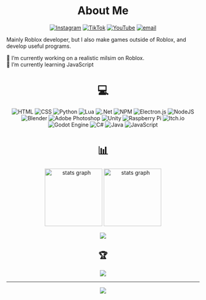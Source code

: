 <div align="center">

  # About Me
  [![Instagram](https://img.shields.io/badge/Instagram-%23E4405F.svg?logo=Instagram&logoColor=white)](https://instagram.com/dani.el_media_) [![TikTok](https://img.shields.io/badge/TikTok-%23000000.svg?logo=TikTok&logoColor=white)](https://tiktok.com/@daniel.house_) [![YouTube](https://img.shields.io/badge/YouTube-%23FF0000.svg?logo=YouTube&logoColor=white)](https://youtube.com/@@Daniel-House) [![email](https://img.shields.io/badge/Email-D14836?logo=gmail&logoColor=white)](mailto:daniel.content.yt) 

</div>

Mainly Roblox developer, but I also make games outside of Roblox, and develop useful programs.

🔭 I’m currently working on a realistic milsim on Roblox.<br/>
🌱 I’m currently learning JavaScript

<div align="center">
  
  # 💻
  ![HTML](https://img.shields.io/badge/html5-%23E34F26.svg?style=for-the-badge&logo=html5&logoColor=white) ![CSS](https://img.shields.io/badge/css3-%231572B6.svg?style=for-the-badge&logo=css3&logoColor=white) ![Python](https://img.shields.io/badge/python-3670A0?style=for-the-badge&logo=python&logoColor=ffdd54) ![Lua](https://img.shields.io/badge/lua-%232C2D72.svg?style=for-the-badge&logo=lua&logoColor=white) ![.Net](https://img.shields.io/badge/.NET-5C2D91?style=for-the-badge&logo=.net&logoColor=white) ![NPM](https://img.shields.io/badge/NPM-%23CB3837.svg?style=for-the-badge&logo=npm&logoColor=white) ![Electron.js](https://img.shields.io/badge/Electron-191970?style=for-the-badge&logo=Electron&logoColor=white) ![NodeJS](https://img.shields.io/badge/node.js-6DA55F?style=for-the-badge&logo=node.js&logoColor=white) ![Blender](https://img.shields.io/badge/blender-%23F5792A.svg?style=for-the-badge&logo=blender&logoColor=white) ![Adobe Photoshop](https://img.shields.io/badge/adobe%20photoshop-%2331A8FF.svg?style=for-the-badge&logo=adobe%20photoshop&logoColor=white) ![Unity](https://img.shields.io/badge/unity-%23000000.svg?style=for-the-badge&logo=unity&logoColor=white) ![Raspberry Pi](https://img.shields.io/badge/-Raspberry_Pi-C51A4A?style=for-the-badge&logo=Raspberry-Pi) ![Itch.io](https://img.shields.io/badge/Itch-%23FF0B34.svg?style=for-the-badge&logo=Itch.io&logoColor=white) ![Godot Engine](https://img.shields.io/badge/GODOT-%23FFFFFF.svg?style=for-the-badge&logo=godot-engine) ![C#](https://img.shields.io/badge/c%23-%23239120.svg?style=for-the-badge&logo=csharp&logoColor=white) ![Java](https://img.shields.io/badge/java-%23ED8B00.svg?style=for-the-badge&logo=openjdk&logoColor=white) ![JavaScript](https://img.shields.io/badge/javascript-%23323330.svg?style=for-the-badge&logo=javascript&logoColor=%23F7DF1E)

  # 📊
  <img src="https://github-readme-stats.vercel.app/api?username=Daniel-Content&theme=monokai&hide_border=false&include_all_commits=true&count_private=true" height="150" alt="stats graph"  />
  <img src="https://nirzak-streak-stats.vercel.app/?user=Daniel-Content&theme=monokai&hide_border=false" height="150" alt="stats graph"  /><br/>
  
  ![](https://github-readme-stats.vercel.app/api/top-langs/?username=Daniel-Content&theme=monokai&hide_border=false&include_all_commits=true&count_private=true&layout=compact)

  ## 🏆
  ![](https://github-profile-trophy.vercel.app/?username=Daniel-Content&theme=monokai&no-frame=false&no-bg=true&margin-w=4)

  ---
  [![](https://visitcount.itsvg.in/api?id=Daniel-Content&icon=5&color=0)](https://visitcount.itsvg.in)

</div>

<!--### [Buy me a coffee!](https://www.buymeacoffee.com/DanielDev)
